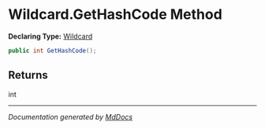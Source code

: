 ﻿# Wildcard.GetHashCode Method

**Declaring Type:** [Wildcard](../index.md)

```csharp
public int GetHashCode();
```

## Returns

int

___

*Documentation generated by [MdDocs](https://github.com/ap0llo/mddocs)*
